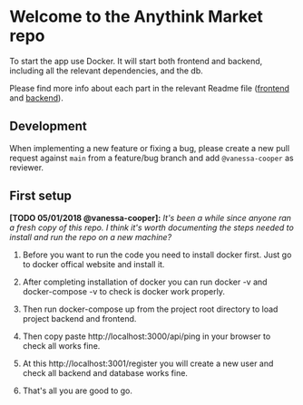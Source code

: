 # Welcome to the Anythink Market repo

To start the app use Docker. It will start both frontend and backend, including all the relevant dependencies, and the db.

Please find more info about each part in the relevant Readme file ([frontend](frontend/readme.md) and [backend](backend/README.md)).

## Development

When implementing a new feature or fixing a bug, please create a new pull request against `main` from a feature/bug branch and add `@vanessa-cooper` as reviewer.

## First setup

**[TODO 05/01/2018 @vanessa-cooper]:** _It's been a while since anyone ran a fresh copy of this repo. I think it's worth documenting the steps needed to install and run the repo on a new machine?_

1. Before you want to run the code you need to install docker first. Just go to docker offical website and install it.

2. After completing installation of docker you can run 
docker -v and docker-compose -v to check is docker work properly.

3. Then run docker-compose up from the project root directory to load project backend and frontend.

4. Then copy paste  http://localhost:3000/api/ping in your browser to check all works fine.

5. At this http://localhost:3001/register you will create a new user and check all backend and database works fine.

6. That's all you are good to go.